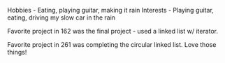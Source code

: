 Hobbies - Eating, playing guitar, making it rain
Interests - Playing guitar, eating, driving my slow car in the rain


Favorite project in 162 was the final project - used a linked list w/ iterator.


Favorite project in 261 was completing the circular linked list.  Love those things!
